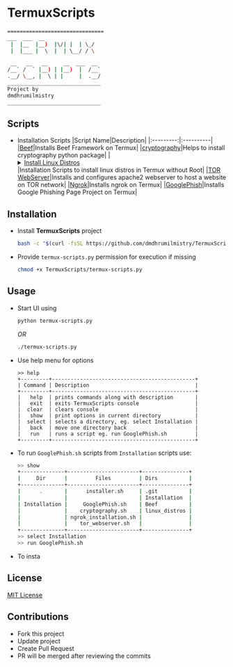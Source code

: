# TermuxScripts

```bash
===============================
___  ___  __
 |  |__  |__)  |\/| |  | \_/
 |  |___ |  \  |  | \__/ / \

 __   __   __     __  ___  __
/__` /  ` |__) | |__)  |  /__`
.__/ \__, |  \ | |     |  .__/
______________________________
Project by
dmdhrumilmistry
______________________________
```

## Scripts

- Installation Scripts
  |Script Name|Description|
  |:---------:|:----------|
  |[Beef](https://github.com/dmdhrumilmistry/TermuxScripts/blob/main/Installation/Beef/beef-installer.sh)|Installs Beef Framework on Termux|
  |[cryptography](https://github.com/dmdhrumilmistry/TermuxScripts/blob/main/Installation/cryptography.sh)|Helps to install cryptography python package|
  |<details><summary>[Install Linux Distros](https://github.com/dmdhrumilmistry/TermuxScripts/tree/main/Installation/linux_distros)</summary><br>[Ubuntu](https://github.com/dmdhrumilmistry/TermuxScripts/blob/main/Installation/linux_distros/ubuntu.sh)</details>|Installation Scripts to install linux distros in Termux without Root|
  |[TOR WebServer](https://github.com/dmdhrumilmistry/TermuxScripts/blob/main/Installation/tor_webserver.sh)|Installs and configures apache2 webserver to host a website on TOR network|
  |[Ngrok](https://github.com/dmdhrumilmistry/TermuxScripts/blob/main/Installation/ngrok_installation.sh)|Installs ngrok on Termux|
  |[GooglePhish](https://github.com/dmdhrumilmistry/TermuxScripts/blob/main/Installation/GooglePhish.sh)|Installs Google Phishing Page Project on Termux|
  
## Installation

- Install **TermuxScripts** project

  ```bash
  bash -c "$(curl -fsSL https://github.com/dmdhrumilmistry/TermuxScripts/blob/main/installer.sh?raw=True)"
  ```

- Provide `termux-scripts.py` permission for execution if missing

  ```bash
  chmod +x TermuxScripts/termux-scripts.py
  ```

## Usage

- Start UI using

    ```bash
    python termux-scripts.py
    ```

    _OR_

    ```bash
    ./termux-scripts.py
    ```

- Use help menu for options

    ```
    >> help
    +---------+----------------------------------------------+
    | Command | Description                                  |
    +---------+----------------------------------------------+
    |   help  | prints commands along with description       |
    |   exit  | exits TermuxScripts console                  |
    |  clear  | clears console                               |
    |   show  | print options in current directory           |
    |  select | selects a directory, eg. select Installation |
    |   back  | move one directory back                      |
    |   run   | runs a script eg. run GooglePhish.sh         |
    +---------+----------------------------------------------+
    ```

- To run `GooglePhish.sh` scripts from `Installation` scripts use:

  ```bash
  >> show
  +--------------+-----------------------+---------------+
  |     Dir      |         Files         | Dirs          |
  +--------------+-----------------------+---------------+
  |      .       |      installer.sh     | .git          |
  |              |                       | Installation  |
  | Installation |     GooglePhish.sh    | Beef          |
  |              |    cryptography.sh    | linux_distros |
  |              | ngrok_installation.sh |               |
  |              |    tor_webserver.sh   |               |
  +--------------+-----------------------+---------------+
  >> select Installation 
  >> run GooglePhish.sh
  ```

- To insta

## License

[MIT License](https://github.com/dmdhrumilmistry/TermuxScripts/blob/main/LICENSE)

## Contributions

- Fork this project
- Update project
- Create Pull Request
- PR will be merged after reviewing the commits
